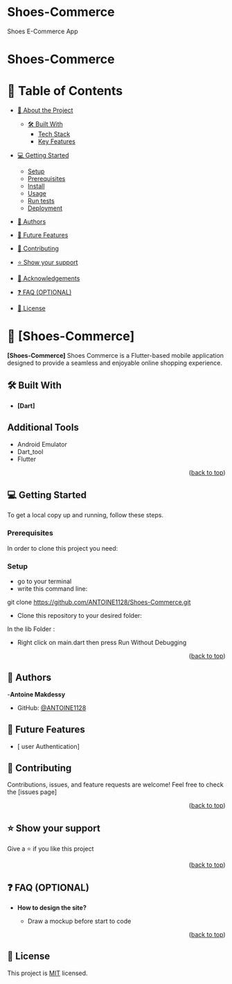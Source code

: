# Shoes-Commerce
Shoes  E-Commerce App 
<a name="Shoes-Commerce"></a>

  <h1><b>Shoes-Commerce</b></h1>

</div>

# 📗 Table of Contents

- [📖 About the Project](#about-project)
  - [🛠 Built With](#built-with)
    - [Tech Stack](#tech-stack)
    - [Key Features](#key-features)
  
- [💻 Getting Started](#getting-started)
  - [Setup](#setup)
  - [Prerequisites](#prerequisites)
  - [Install](#install)
  - [Usage](#usage)
  - [Run tests](#run-tests)
  - [Deployment](#triangular_flag_on_post-deployment)
- [👥 Authors](#authors)
- [🔭 Future Features](#future-features)
- [🤝 Contributing](#contributing)
- [⭐️ Show your support](#support)
- [🙏 Acknowledgements](#acknowledgements)
- [❓ FAQ (OPTIONAL)](#faq)
- [📝 License](#license)

# 📖 [Shoes-Commerce] <a name="Shoes-Commerce"></a>

**[Shoes-Commerce]**  Shoes Commerce is a Flutter-based mobile application designed to provide a seamless and enjoyable online shopping experience.
## 🛠 Built With <a name="built-with"></a>

- **[Dart]**

## Additional Tools

- Android Emulator
- Dart_tool
- Flutter
<p align="right">(<a href="#readme-top">back to top</a>)</p>


## 💻 Getting Started <a name="getting-started"></a>

To get a local copy up and running, follow these steps.

### Prerequisites

In order to clone this project you need:
 ### Setup
-  go to your terminal 
- write this command line: 

git clone https://github.com/ANTOINE1128/Shoes-Commerce.git

- Clone this repository to your desired folder:

In the lib Folder :

- Right click on main.dart then press Run Without Debugging

<p align="right">(<a href="#readme-top">back to top</a>)</p>

## 👥 Authors <a name="authors"></a>

 -**Antoine Makdessy**
 

- GitHub: [@ANTOINE1128](https://github.com/ANTOINE1128)

## 🔭 Future Features <a name="future-features"></a>

- [ user Authentication]



## 🤝 Contributing <a name="contributing"></a>

Contributions, issues, and feature requests are welcome!
Feel free to check the [issues page]

<p align="right">(<a href="#readme-top">back to top</a>)</p>



## ⭐️ Show your support <a name="support"></a>

Give a ⭐️ if you like this project 



<p align="right">(<a href="#readme-top">back to top</a>)</p>


## ❓ FAQ (OPTIONAL) <a name="faq"></a>


- **How to design the site?**

  - Draw a mockup before start to code

<p align="right">(<a href="#readme-top">back to top</a>)</p>


## 📝 License <a name="license"></a>

This project is [MIT](./LICENSE) licensed.
